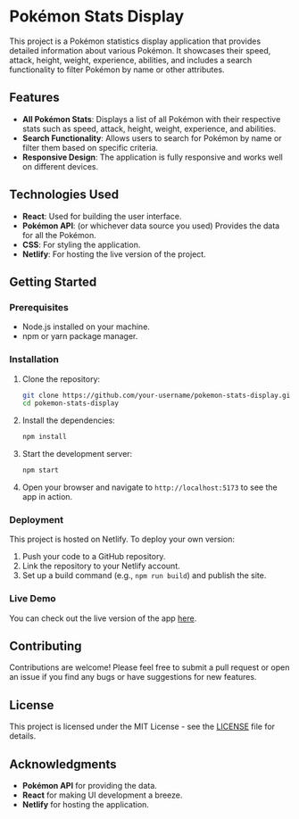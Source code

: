 # Pokémon Stats Display

This project is a Pokémon statistics display application that provides detailed information about various Pokémon. It showcases their speed, attack, height, weight, experience, abilities, and includes a search functionality to filter Pokémon by name or other attributes.

## Features

- **All Pokémon Stats**: Displays a list of all Pokémon with their respective stats such as speed, attack, height, weight, experience, and abilities.
- **Search Functionality**: Allows users to search for Pokémon by name or filter them based on specific criteria.
- **Responsive Design**: The application is fully responsive and works well on different devices.

## Technologies Used

- **React**: Used for building the user interface.
- **Pokémon API**: (or whichever data source you used) Provides the data for all the Pokémon.
- **CSS**: For styling the application.
- **Netlify**: For hosting the live version of the project.

## Getting Started

### Prerequisites

- Node.js installed on your machine.
- npm or yarn package manager.

### Installation

1. Clone the repository:

   ```bash
   git clone https://github.com/your-username/pokemon-stats-display.git
   cd pokemon-stats-display
   ```

2. Install the dependencies:

   ```bash
   npm install
   ```

3. Start the development server:

   ```bash
   npm start
   ```

4. Open your browser and navigate to `http://localhost:5173` to see the app in action.

### Deployment

This project is hosted on Netlify. To deploy your own version:

1. Push your code to a GitHub repository.
2. Link the repository to your Netlify account.
3. Set up a build command (e.g., `npm run build`) and publish the site.

### Live Demo

You can check out the live version of the app [here](https://letscatchpikachu.netlify.app/).

## Contributing

Contributions are welcome! Please feel free to submit a pull request or open an issue if you find any bugs or have suggestions for new features.

## License

This project is licensed under the MIT License - see the [LICENSE](LICENSE) file for details.

## Acknowledgments

- **Pokémon API** for providing the data.
- **React** for making UI development a breeze.
- **Netlify** for hosting the application.
